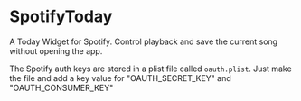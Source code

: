 # SpotifyToday
A Today Widget for Spotify. Control playback and save the current song without opening the app. 

The Spotify auth keys are stored in a plist file called `oauth.plist`. Just make the file and add a key value for "OAUTH_SECRET_KEY" and "OAUTH_CONSUMER_KEY"